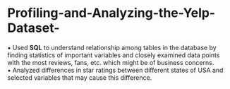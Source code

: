 # Profiling-and-Analyzing-the-Yelp-Dataset-
▪	Used **SQL** to understand relationship among tables in the database by finding statistics of important variables and closely examined data points with the most reviews, fans, etc. which might be of business concerns.<br />
▪	Analyzed differences in star ratings between different states of USA and selected variables that may cause this difference.<br />
